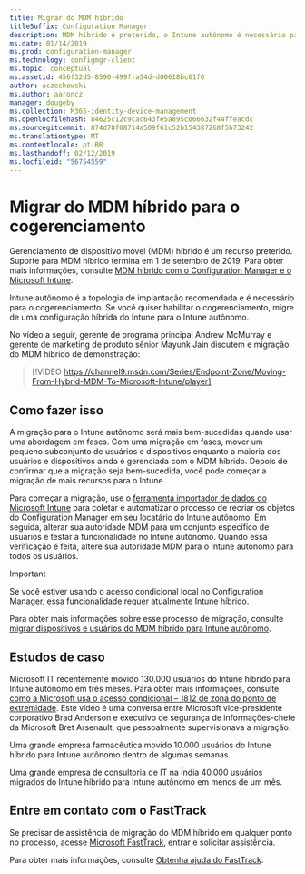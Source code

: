 ```yaml
---
title: Migrar do MDM híbrido
titleSuffix: Configuration Manager
description: MDM híbrido é preterido, o Intune autônomo é necessário para o cogerenciamento.
ms.date: 01/14/2019
ms.prod: configuration-manager
ms.technology: configmgr-client
ms.topic: conceptual
ms.assetid: 456f32d5-8590-499f-a54d-d00618bc61f0
author: aczechowski
ms.author: aaroncz
manager: dougeby
ms.collection: M365-identity-device-management
ms.openlocfilehash: 84625c12c9cac643fe5a895c066632f44ffeacdc
ms.sourcegitcommit: 874d78f08714a509f61c52b154387268f5b73242
ms.translationtype: MT
ms.contentlocale: pt-BR
ms.lasthandoff: 02/12/2019
ms.locfileid: "56754559"
---
```

# <a name="migrate-from-hybrid-mdm-for-co-management"></a>Migrar do MDM híbrido para o cogerenciamento

Gerenciamento de dispositivo móvel (MDM) híbrido é um recurso preterido. Suporte para MDM híbrido termina em 1 de setembro de 2019. Para obter mais informações, consulte [MDM híbrido com o Configuration Manager e o Microsoft Intune](/sccm/mdm/understand/hybrid-mobile-device-management).

Intune autônomo é a topologia de implantação recomendada e é necessário para o cogerenciamento. Se você quiser habilitar o cogerenciamento, migre de uma configuração híbrida do Intune para o Intune autônomo. 

No vídeo a seguir, gerente de programa principal Andrew McMurray e gerente de marketing de produto sênior Mayunk Jain discutem e migração do MDM híbrido de demonstração:

> [!VIDEO https://channel9.msdn.com/Series/Endpoint-Zone/Moving-From-Hybrid-MDM-To-Microsoft-Intune/player]



## <a name="how-to-do-it"></a>Como fazer isso

A migração para o Intune autônomo será mais bem-sucedidas quando usar uma abordagem em fases. Com uma migração em fases, mover um pequeno subconjunto de usuários e dispositivos enquanto a maioria dos usuários e dispositivos ainda é gerenciada com o MDM híbrido. Depois de confirmar que a migração seja bem-sucedida, você pode começar a migração de mais recursos para o Intune.

Para começar a migração, use o [ferramenta importador de dados do Microsoft Intune](/sccm/mdm/deploy-use/migrate-import-data) para coletar e automatizar o processo de recriar os objetos do Configuration Manager em seu locatário do Intune autônomo. Em seguida, alterar sua autoridade MDM para um conjunto específico de usuários e testar a funcionalidade no Intune autônomo. Quando essa verificação é feita, altere sua autoridade MDM para o Intune autônomo para todos os usuários.

> [!Important]  
> Se você estiver usando o acesso condicional local no Configuration Manager, essa funcionalidade requer atualmente Intune híbrido.  

Para obter mais informações sobre esse processo de migração, consulte [migrar dispositivos e usuários do MDM híbrido para Intune autônomo](/sccm/mdm/deploy-use/migrate-hybridmdm-to-intunesa).



## <a name="case-studies"></a>Estudos de caso

Microsoft IT recentemente movido 130.000 usuários do Intune híbrido para Intune autônomo em três meses. Para obter mais informações, consulte [como a Microsoft usa o acesso condicional – 1812 de zona do ponto de extremidade](https://youtu.be/offk-KH7eIA?t=651). Este vídeo é uma conversa entre Microsoft vice-presidente corporativo Brad Anderson e executivo de segurança de informações-chefe da Microsoft Bret Arsenault, que pessoalmente supervisionava a migração. 

Uma grande empresa farmacêutica movido 10.000 usuários do Intune híbrido para Intune autônomo dentro de algumas semanas.

Uma grande empresa de consultoria de IT na Índia 40.000 usuários migrados do Intune híbrido para Intune autônomo em menos de um mês.



## <a name="contact-fasttrack"></a>Entre em contato com o FastTrack

Se precisar de assistência de migração do MDM híbrido em qualquer ponto no processo, acesse [Microsoft FastTrack](https://Microsoft.com/FastTrack/), entrar e solicitar assistência. 

Para obter mais informações, consulte [Obtenha ajuda do FastTrack](/sccm/comanage/quickstart-fasttrack). 

